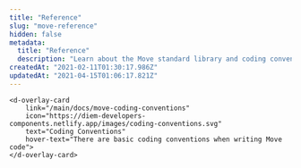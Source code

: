 ```yaml
---
title: "Reference"
slug: "move-reference"
hidden: false
metadata: 
  title: "Reference"
  description: "Learn about the Move standard library and coding conventions here."
createdAt: "2021-02-11T01:30:17.986Z"
updatedAt: "2021-04-15T01:06:17.821Z"
---
```


<d-grid cols="2">
    <d-overlay-card 
        link="/main/docs/move-standard-library"
        icon="https://diem-developers-components.netlify.app/images/standard-library.svg"
        text="Standard Library"
        hover-text="The Move standard library exposes interfaces that implement
        functionality on vectors, option types, error codes and fixed-point
        numbers">
    </d-overlay-card>

    <d-overlay-card 
        link="/main/docs/move-coding-conventions"
        icon="https://diem-developers-components.netlify.app/images/coding-conventions.svg"
        text="Coding Conventions"
        hover-text="There are basic coding conventions when writing Move code">
    </d-overlay-card>
</d-grid>